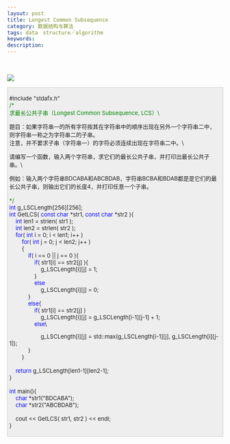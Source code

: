 ```yaml
---
layout: post
title: Longest Common Subsequence
category: 数据结构与算法
tags: data　structure／algorithm
keywords: 
description: 
---
```


<span id="__kindeditor_bookmark_start_28__"
style="display:none;"></span>

 

![](http://files.note.sdo.com/XbPJ4~j_r4pywE0jw004Lv)

<div
style="border-bottom:#cccccc 1px solid;border-left:#cccccc 1px solid;padding-bottom:4px;background-color:#eeeeee;padding-left:4px;width:98%;padding-right:5px;font-size:13px;word-break:break-all;border-top:#cccccc 1px solid;border-right:#cccccc 1px solid;padding-top:4px;">

\#include "stdafx.h"\
 <span style="color:#008000;">/\*</span><span style="color:#008000;">\
 求最长公共子串（Longest Common Subsequence, LCS）\

题目：如果字符串一的所有字符按其在字符串中的顺序出现在另外一个字符串二中，\
 则字符串一称之为字符串二的子串。\
 注意，并不要求子串（字符串一）的字符必须连续出现在字符串二中。\

请编写一个函数，输入两个字符串，求它们的最长公共子串，并打印出最长公共子串。\

例如：输入两个字符串BDCABA和ABCBDAB，字符串BCBA和BDAB都是是它们的最长公共子串，则输出它们的长度4，并打印任意一个子串。\
\
 </span><span style="color:#008000;">\*/</span>\
 <span style="color:#0000ff;">int</span> g\_LSCLength[256][256];\
 <span style="color:#0000ff;">int</span> GetLCS( <span
style="color:#0000ff;">const</span> <span
style="color:#0000ff;">char</span> \*str1, <span
style="color:#0000ff;">const</span> <span
style="color:#0000ff;">char</span> \*str2 ){\
     <span style="color:#0000ff;">int</span> len1 = strlen( str1 );\
     <span style="color:#0000ff;">int</span> len2 = strlen( str2 );\
     <span style="color:#0000ff;">for</span>( <span
style="color:#0000ff;">int</span> i = 0; i \< len1; i++ )\
         <span style="color:#0000ff;">for</span>( <span
style="color:#0000ff;">int</span> j = 0; j \< len2; j++ )\
         {\
             <span
style="color:#0000ff;">if</span>( i == 0 || j == 0 ){\
                 <span
style="color:#0000ff;">if</span>( str1[i] == str2[j] ){\
                     g\_LSCLength[i][j] = 1;\
                 }\
                 <span style="color:#0000ff;">else</span>\
                     g\_LSCLength[i][j] = 0;\
             }\
             <span style="color:#0000ff;">else</span>{\
                 <span
style="color:#0000ff;">if</span>( str1[i] == str2[j] )\
                     g\_LSCLength[i][j] = g\_LSCLength[i-1][j-1] + 1;\
                 <span style="color:#0000ff;">else</span>\

                    g\_LSCLength[i][j] = std::max(g\_LSCLength[i-1][j], g\_LSCLength[i][j-1]);\
             }\
         }\
\
     <span
style="color:#0000ff;">return</span> g\_LSCLength[len1-1][len2-1];\
 }\
\
 <span style="color:#0000ff;">int</span> main(){\
     <span style="color:#0000ff;">char</span> \*str1("BDCABA");\
     <span style="color:#0000ff;">char</span> \*str2("ABCBDAB");\
\
     cout \<\< GetLCS( str1, str2 ) \<\< endl;\
 }

</div>

 









